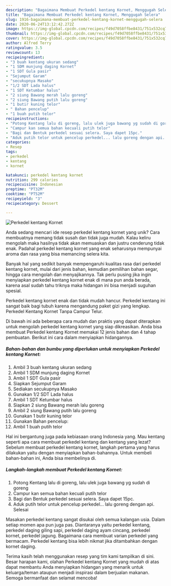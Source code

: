 ```yaml
---
description: "Bagaimana Membuat Perkedel kentang Kornet, Menggugah Selera"
title: "Bagaimana Membuat Perkedel kentang Kornet, Menggugah Selera"
slug: 1916-bagaimana-membuat-perkedel-kentang-kornet-menggugah-selera
date: 2020-06-24T13:12:42.272Z
image: https://img-global.cpcdn.com/recipes/f49d7058ffbe8431/751x532cq70/perkedel-kentang-kornet-foto-resep-utama.jpg
thumbnail: https://img-global.cpcdn.com/recipes/f49d7058ffbe8431/751x532cq70/perkedel-kentang-kornet-foto-resep-utama.jpg
cover: https://img-global.cpcdn.com/recipes/f49d7058ffbe8431/751x532cq70/perkedel-kentang-kornet-foto-resep-utama.jpg
author: Alfred Terry
ratingvalue: 3.5
reviewcount: 13
recipeingredient:
- "3 buah kentang ukuran sedang"
- "1 SDM munjung daging Kornet"
- "1 SDT Gula pasir"
- "Sejumput Garam"
- "secukupnya Masako"
- "1/2 SDT Lada halus"
- "1 SDT Ketumbar halus"
- "2 siung Bawang merah lalu goreng"
- "2 siung Bawang putih lalu goreng"
- "1 butir kuning telor"
- " Bahan pencelup"
- "1 buah putih telor"
recipeinstructions:
- "Potong Kentang lalu di goreng, lalu ulek juga bawang yg sudah di goreng"
- "Campur kan semua bahan kecuali putih telor"
- "Bagi dan Bentuk perkedel sesuai selera. Saya dapet 15pc."
- "Aduk putih telor untuk pencelup perkedel... lalu goreng dengan api. Selesai"
categories:
- Resep
tags:
- perkedel
- kentang
- kornet

katakunci: perkedel kentang kornet 
nutrition: 299 calories
recipecuisine: Indonesian
preptime: "PT32M"
cooktime: "PT52M"
recipeyield: "3"
recipecategory: Dessert

---
```



![Perkedel kentang Kornet](https://img-global.cpcdn.com/recipes/f49d7058ffbe8431/751x532cq70/perkedel-kentang-kornet-foto-resep-utama.jpg)

Anda sedang mencari ide resep perkedel kentang kornet yang unik? Cara membuatnya memang tidak susah dan tidak juga mudah. Kalau keliru mengolah maka hasilnya tidak akan memuaskan dan justru cenderung tidak enak. Padahal perkedel kentang kornet yang enak seharusnya mempunyai aroma dan rasa yang bisa memancing selera kita.

Banyak hal yang sedikit banyak mempengaruhi kualitas rasa dari perkedel kentang kornet, mulai dari jenis bahan, kemudian pemilihan bahan segar, hingga cara mengolah dan menyajikannya. Tak perlu pusing jika ingin menyiapkan perkedel kentang kornet enak di mana pun anda berada, karena asal sudah tahu triknya maka hidangan ini bisa menjadi suguhan spesial.

Perkedel kentang kornet enak dan tidak mudah hancur. Perkedel kentang ini sangat baik bagi tubuh karena mengandung paket gizi yang lengkap. Perkedel Kentang Kornet Tanpa Campur Telur.


Di bawah ini ada beberapa cara mudah dan praktis yang dapat diterapkan untuk mengolah perkedel kentang kornet yang siap dikreasikan. Anda bisa membuat Perkedel kentang Kornet memakai 12 jenis bahan dan 4 tahap pembuatan. Berikut ini cara dalam menyiapkan hidangannya.

<!--inarticleads1-->

##### Bahan-bahan dan bumbu yang diperlukan untuk menyiapkan Perkedel kentang Kornet:

1. Ambil 3 buah kentang ukuran sedang
1. Ambil 1 SDM munjung daging Kornet
1. Ambil 1 SDT Gula pasir
1. Siapkan Sejumput Garam
1. Sediakan secukupnya Masako
1. Gunakan 1/2 SDT Lada halus
1. Ambil 1 SDT Ketumbar halus
1. Siapkan 2 siung Bawang merah lalu goreng
1. Ambil 2 siung Bawang putih lalu goreng
1. Gunakan 1 butir kuning telor
1. Gunakan  Bahan pencelup:
1. Ambil 1 buah putih telor


Hal ini bergantung juga pada kebiasaan orang Indonesia yang. Mau kentang seperti apa cara membuat perkedel kentang dan kentang yang lezat? Sebelum membuat perkedel kentang kornet, langkah pertama yang harus dilakukan yaitu dengan menyiapkan bahan-bahannya. Untuk membeli bahan-bahan ini, Anda bisa membelinya di. 

<!--inarticleads2-->

##### Langkah-langkah membuat Perkedel kentang Kornet:

1. Potong Kentang lalu di goreng, lalu ulek juga bawang yg sudah di goreng
1. Campur kan semua bahan kecuali putih telor
1. Bagi dan Bentuk perkedel sesuai selera. Saya dapet 15pc.
1. Aduk putih telor untuk pencelup perkedel... lalu goreng dengan api. Selesai


Masakan perkedel kentang sangat disukai oleh semua kalangan usia. Dalam setiap momen apa pun juga pas. Diantaranya yaitu perkedel kentang, perkedel daging giling sapi, perkedel daging ayam cincang, perkedel kornet, perkedel jagung. Bagaimana cara membuat varian perkedel yang bermacam. Perkedel kentang bisa lebih nikmat jika ditambahkan dengan kornet daging. 

Terima kasih telah menggunakan resep yang tim kami tampilkan di sini. Besar harapan kami, olahan Perkedel kentang Kornet yang mudah di atas dapat membantu Anda menyiapkan hidangan yang menarik untuk keluarga/teman ataupun menjadi inspirasi dalam berjualan makanan. Semoga bermanfaat dan selamat mencoba!
